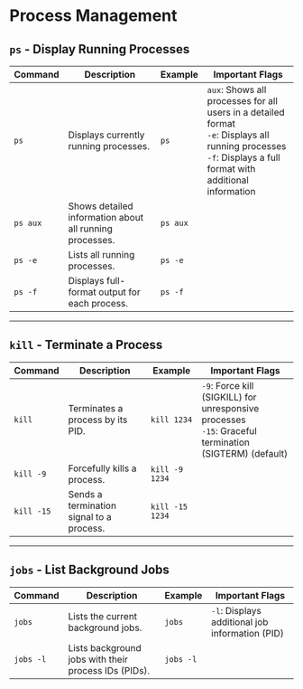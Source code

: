 # Process Management

## `ps` - Display Running Processes

| Command   | Description                                        | Example        | Important Flags                                       |
|-----------|----------------------------------------------------|----------------|-------------------------------------------------------|
| `ps`      | Displays currently running processes.              | `ps`           | `aux`: Shows all processes for all users in a detailed format<br>`-e`: Displays all running processes<br>`-f`: Displays a full format with additional information |
| `ps aux`  | Shows detailed information about all running processes. | `ps aux`       |                                                       |
| `ps -e`   | Lists all running processes.                       | `ps -e`        |                                                       |
| `ps -f`   | Displays full-format output for each process.      | `ps -f`        |                                                       |

---

## `kill` - Terminate a Process

| Command      | Description                                             | Example               | Important Flags                             |
|--------------|---------------------------------------------------------|-----------------------|---------------------------------------------|
| `kill`       | Terminates a process by its PID.                        | `kill 1234`           | `-9`: Force kill (SIGKILL) for unresponsive processes<br>`-15`: Graceful termination (SIGTERM) (default) |
| `kill -9`    | Forcefully kills a process.                             | `kill -9 1234`        |                                             |
| `kill -15`   | Sends a termination signal to a process.                | `kill -15 1234`       |                                             |

---

## `jobs` - List Background Jobs

| Command   | Description                                         | Example    | Important Flags                              |
|-----------|-----------------------------------------------------|------------|----------------------------------------------|
| `jobs`    | Lists the current background jobs.                 | `jobs`     | `-l`: Displays additional job information (PID) |
| `jobs -l` | Lists background jobs with their process IDs (PIDs). | `jobs -l`  |                                              |
